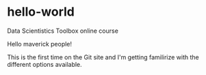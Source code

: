 # hello-world
Data Scientistics Toolbox online course

Hello maverick people!

This is the first time on the Git site and I'm getting familirize with the different options available.
